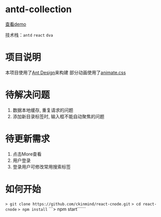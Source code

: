 # antd-collection 

[查看demo](http://www.hekibun.com/collection)

技术栈：`antd` `react` `dva`

# 项目说明

本项目使用了[Ant Design](https://ant.design/index-cn)来构建
部分动画使用了[animate.css](https://daneden.github.io/animate.css/)

# 待解决问题

1. 数据本地缓存, 重复请求的问题
2. 添加新目录标签时, 输入框不能自动聚焦的问题

# 待更新需求

1. 点击More查看
2. 用户登录
3. 登录用户可修改常用搜索标签

# 如何开始
```> git clone https://github.com/ckinmind/react-cnode.git```
```> cd react-cnode```
```> npm install```
```> npm start``````
